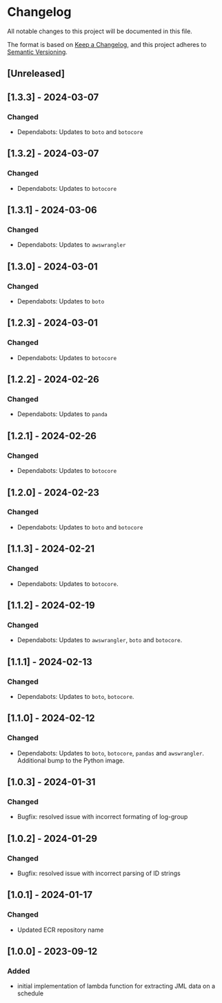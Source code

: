 <!-- markdownlint-disable MD003 -->

# Changelog

All notable changes to this project will be documented in this file.

The format is based on [Keep a Changelog](https://keepachangelog.com/en/1.0.0/),
and this project adheres to [Semantic Versioning](https://semver.org/spec/v2.0.0.html).

## [Unreleased]

## [1.3.3] - 2024-03-07

### Changed

- Dependabots: Updates to `boto` and `botocore`

## [1.3.2] - 2024-03-07

### Changed

- Dependabots: Updates to  `botocore`

## [1.3.1] - 2024-03-06

### Changed

- Dependabots: Updates to `awswrangler`

## [1.3.0] - 2024-03-01

### Changed

- Dependabots: Updates to `boto`

## [1.2.3] - 2024-03-01

### Changed

- Dependabots: Updates to `botocore`

## [1.2.2] - 2024-02-26

### Changed

- Dependabots: Updates to `panda`

## [1.2.1] - 2024-02-26

### Changed

- Dependabots: Updates to `botocore`

## [1.2.0] - 2024-02-23

### Changed

- Dependabots: Updates to `boto` and `botocore`

## [1.1.3] - 2024-02-21

### Changed

- Dependabots: Updates to `botocore`.

## [1.1.2] - 2024-02-19

### Changed

- Dependabots: Updates to `awswrangler`, `boto` and `botocore`.

## [1.1.1] - 2024-02-13

### Changed

- Dependabots: Updates to `boto`, `botocore`.

## [1.1.0] - 2024-02-12

### Changed

- Dependabots: Updates to `boto`, `botocore`, `pandas` and `awswrangler`.
Additional bump to the Python image.

## [1.0.3] - 2024-01-31

### Changed

- Bugfix: resolved issue with incorrect formating of log-group

## [1.0.2] - 2024-01-29

### Changed

- Bugfix: resolved issue with incorrect parsing of ID strings

## [1.0.1] - 2024-01-17

### Changed

- Updated ECR repository name

## [1.0.0] - 2023-09-12

### Added

- initial implementation of lambda function for extracting JML data on a schedule

